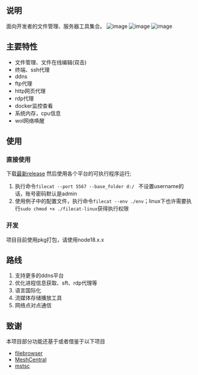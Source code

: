 ## 说明
面向开发者的文件管理、服务器工具集合。
![image](https://github.com/xiaobaidadada/filecat/assets/61794688/516ef7db-65c6-4f2d-b6e6-18b35f6e81a7)
![image](https://github.com/xiaobaidadada/filecat/assets/61794688/97c630c5-6c0f-48d2-9a67-20b2ff86eae9)
![image](https://github.com/xiaobaidadada/filecat/assets/61794688/a3383438-57ff-43db-ae17-3e500d99ea5f)

## 主要特性
-  文件管理、文件在线编辑(双击)
- 终端、ssh代理
- ddns
- ftp代理
- http网页代理
- rdp代理
- docker监控查看
- 系统内存，cpu信息
- wol网络唤醒
## 使用
### 直接使用
下载[最新release](https://github.com/xiaobaidadada/filecat/releases/tag/%E5%88%9D%E5%A7%8B%E5%8C%96)
然后使用各个平台的可执行程序运行;
1. 执行命令`filecat --port 5567 --base_folder d:/ `  不设置username的话，账号密码默认是admin
2. 使用例子中的配置文件，执行命令`filecat --env ./env`；linux下也许需要执行`sudo chmod +x ./filecat-linux`获得执行权限
### 开发
项目目前使用pkg打包，请使用node18.x.x
## 路线
1. 支持更多的ddns平台
2. 优化进程信息获取、sft、rdp代理等
3. 语言国际化
3. 流媒体存储播放工具
4. 网络点对点通信
## 致谢
本项目部分功能还基于或者借鉴于以下项目
- [filebrowser](https://github.com/filebrowser/filebrowser)
- [MeshCentral](https://github.com/Ylianst/MeshCentral)
- [mstsc](https://github.com/citronneur/mstsc.js)
